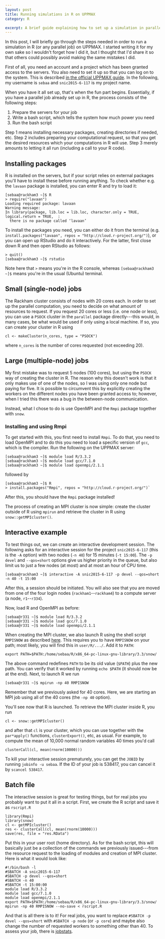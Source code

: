 ```yaml
---
layout: post
title: Running simulations in R on UPPMAX
category: R

excerpt: A brief guide explaining how to set up a simulation in parallel on UPPMAX, discussing some mistakes I made at first and how to avoid them.
---
```


In this post, I will briefly go through the steps needed in order to run a simulation in R (or any parallel job) on UPPMAX. I started writing it for my own sake so I wouldn't forget how I did it, but I thought that I'd share it so that others could possibly avoid making the same mistakes I did.

First of all, you need an account and a project which has been granted access to the servers. You also need to set it up so that you can log on to the system. This is described [in the official UPPMAX guide](https://www.uppmax.uu.se/support/user-guides/guide--first-login-to-uppmax/). In the following, my username is `sebaa` and `snic2015-6-117` is my project name.

When you have it all set up, that's when the fun part begins. Essentially, if you have a parallel job already set up in R, the process consists of the following steps:

1. Prepare the servers for your job
2. Write a bash script, which tells the system how much power you need
3. Run the bash script

Step 1 means installing necessary packages, creating directories if needed, etc. Step 2 includes preparing your computational request, so that you get the desired resources which your computations in R will use. Step 3 merely amounts to letting it all run (including a call to your R code).

## Installing packages
R is installed on the servers, but if your script relies on external packages you'll have to install these before running anything. To check whether e.g. the `lavaan` package is installed, you can enter R and try to load it:

    [sebaa@rackham3 ~]$ R 
    > require("lavaan")
    Loading required package: lavaan
    Warning message:
    In library(package, lib.loc = lib.loc, character.only = TRUE, logical.return = TRUE,  :
      there is no package called ‘lavaan’

To install the packages you need, you can either do it from the terminal (e.g. `install.packages("lavaan", repos = "http://cloud.r-project.org/")`), or you can open up RStudio and do it interactively. For the latter, first close down R and then open RStudio as follows:

    > quit()
    [sebaa@rackham3 ~]$ rstudio

Note here that `>` means you're in the R console, whereas `[sebaa@rackham3 ~]$` means you're in the usual (Ubuntu) terminal. 

## Small (single-node) jobs
The Rackham cluster consists of nodes with 20 cores each. In order to set up the parallel computation, you need to decide on what amount of resources to request. If you request 20 cores or less (i.e. one node or less), you can use a `PSOCK` cluster in the `parallel` package directly---this would, in many cases, be what would be used if only using a local machine. If so, you can create your cluster in R using 

    cl <- makeCluster(n_cores, type = "PSOCK")

where `n_cores` is the number of cores requested (not exceeding 20). 


## Large (multiple-node) jobs
My first mistake was to request 5 nodes (100 cores), but using the `PSOCK` way of creating the cluster in R. The reason why this doesn't work is that it only makes use of one of the nodes, so I was using only one node but paying for five. It is possible to circumvent this by explicitly creating the workers on the different nodes you have been granted access to; however, when I tried this there was a bug in the between-node communication.

Instead, what I chose to do is use OpenMPI and the `Rmpi` package together with `snow`. 

### Installing and using Rmpi
To get started with this, you first need to install `Rmpi`. To do that, you need to load OpenMPI and to do this you need to load a specific version of `gcc`, which is the compiler. Run the following on the UPPMAX server:

    [sebaa@rackham3 ~]$ module load R/3.3.2
    [sebaa@rackham3 ~]$ module load gcc/7.1.0
    [sebaa@rackham3 ~]$ module load openmpi/2.1.1

followed by

    [sebaa@rackham3 ~]$ R
    > install.packages("Rmpi", repos = "http://cloud.r-project.org/")`

After this, you should have the `Rmpi` package installed!

The process of creating an MPI cluster is now simple: create the cluster outside of R using `mpirun` and retrieve the cluster in R using `snow::getMPIcluster()`. 

## Interactive example
To test things out, we can create an interactive development session. The following asks for an interactive session for the project `snic2015-6-117` (this is the `-A` option) with two nodes (`-n 40`) for 15 minutes (`-t 15:00`). The `-p devel` and `--qos=short` options give us higher priority in the queue, but also limit us to just a few nodes (at most) and at most an hour of CPU time.

    [sebaa@rackham3 ~]$ interactive -A snic2015-6-117 -p devel --qos=short -n 40 -t 15:00

After this, a session should be initiated. You will also see that you are moved from one of the four login nodes (`rackham1`--`rackham4`) to a compute server (a node, `r1`--`r334`).

Now, load R and OpenMPI as before:

    [sebaa@r331 ~]$ module load R/3.3.2
    [sebaa@r331 ~]$ module load gcc/7.1.0
    [sebaa@r331 ~]$ module load openmpi/2.1.1

When creating the MPI cluster, we also launch R using the shell script `RMPISNOW` as described [here](http://homepage.divms.uiowa.edu/~luke/R/cluster/cluster.html). This requires you to have `RMPISNOW` on your path; most likely, you will find this in `user/R/.../`. Add it to `PATH`:

    export PATH=$PATH:/home/sebaa/R/x86_64-pc-linux-gnu-library/3.3/snow/

The above command redefines `PATH` to be its old value (`$PATH`) plus the new path. You can verify that it worked by running `echo $PATH` (it should now be at the end). 
Next, to launch R we run

    [sebaa@r331 ~]$ mpirun -np 40 RMPISNOW

Remember that we previously asked for 40 cores. Here, we are starting an MPI job using all of the 40 cores (the `-np 40` option). 

You'll see now that R is launched. To retrieve the MPI cluster inside R, you run

    cl <- snow::getMPIcluster()

and after that `cl` is your cluster, which you can use together with the `par*apply()` functions, `clusterExport()`, etc, as usual. For example, to compute the mean of 10,000 normal random variables 40 times you'd call

    clusterCall(cl, mean(rnorm(10000)))

To kill your interactive session prematurely, you can get the `JOBID` by running
`jobinfo -u sebaa`. If the ID of your job is 538417, you can cancel it by `scancel 538417`.

## Batch file
The interactive session is great for testing things, but for real jobs you probably want to put it all in a script. First, we create the R script and save it as `rscript.R`

    library(Rmpi)
    library(snow)
    cl <- getMPIcluster()
    res <- clusterCall(cl, mean(rnorm(10000)))
    save(res, file = "res.RData")

Put this in your user root (home directory). 
As for the bash script, this will basically just be a collection of the commands we previously issued---from the resource request to the loading of modules and creation of MPI cluster. Here is what it would look like:

    #!/bin/bash -l
    #SBATCH -A snic2015-6-117
    #SBATCH -p devel --qos=short
    #SBATCH -n 40
    #SBATCH -t 15:00:00
    module load R/3.3.2
    module load gcc/7.1.0
    module load openmpi/2.1.1
    export PATH=$PATH:/home/sebaa/R/x86_64-pc-linux-gnu-library/3.3/snow/
    mpirun -np 40 RMPISNOW --no-save < rscript.R

And that is all there is to it! For real jobs, you want to replace `#SBATCH -p devel --qos=short` with `#SBATCH -p node` (or `-p core`) and maybe also change the number of requested workers to something other than 40. To assess your job, there is [jobstats](https://www.uppmax.uu.se/support/user-guides/jobstats-user-guide/).

